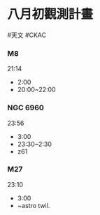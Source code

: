# 八月初觀測計畫
#天文 #CKAC 

### M8
21:14
- 2:00
- 20:00~22:00

### NGC 6960
23:56
- 3:00
- 23:30~2:30  
- z61

### M27
23:10
- 3:00
- ~astro twil.





